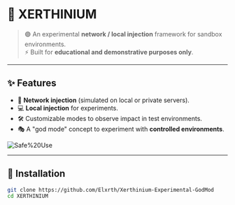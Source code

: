 # 🌌 XERTHINIUM

> 🟣 An experimental **network / local injection** framework for sandbox environments.  
> ⚡ Built for **educational and demonstrative purposes only**.

---

## ✨ Features
- 🔗 **Network injection** (simulated on local or private servers).  
- 💻 **Local injection** for experiments.  
- 🛠️ Customizable modes to observe impact in test environments.  
- 🎭 A "god mode" concept to experiment with **controlled environments**.  

![Safe%20Use](https://img.shields.io/badge/use-sandbox%20only-red)

---
## 📂 Installation
```bash
git clone https://github.com/Elxrth/Xerthinium-Experimental-GodMod
cd XERTHINIUM
